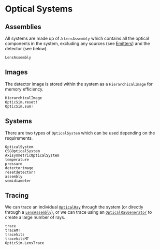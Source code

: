 # Optical Systems

## Assemblies

All systems are made up of a `LensAssembly` which contains all the optical components in the system, excluding any sources (see [Emitters](@ref)) and the detector (see below).

```@docs
LensAssembly
```

## Images

The detector image is stored within the system as a `HierarchicalImage` for memory efficiency.

```@docs
HierarchicalImage
OpticSim.reset!
OpticSim.sum!
```

## Systems

There are two types of `OpticalSystem` which can be used depending on the requirements.

```@docs
OpticalSystem
CSGOpticalSystem
AxisymmetricOpticalSystem
temperature
pressure
detectorimage
resetdetector!
assembly
semidiameter
```

## Tracing

We can trace an individual [`OpticalRay`](@ref) through the system (or directly through a [`LensAssembly`](@ref)), or we can trace using an [`OpticalRayGenerator`](@ref) to create a large number of rays.

```@docs
trace
traceMT
tracehits
tracehitsMT
OpticSim.LensTrace
```
